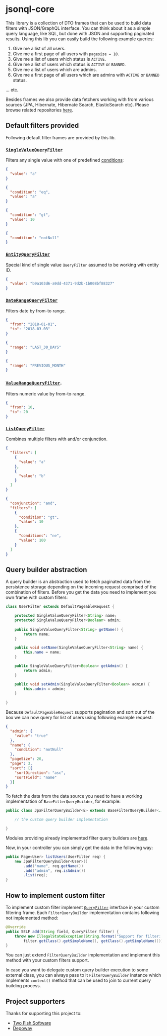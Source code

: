 # jsonql-core

This library is a collection of DTO frames that can be used to build data filters with JSON/GraphQL interface. You can think about it as a simple query language, like SQL, but done with JSON and supporting paginated results. Using this lib you can easily build the following example queries:

1. Give me a list of all users.
1. Give me a first page of all users with `pagesize = 10`.
1. Give me a list of users which status is `ACTIVE`.
1. Give me a list of users which status is `ACTIVE` or `BANNED`.
1. Give me a list of users which are admins.
1. Give me a first page of all users which are admins with `ACTIVE` or `BANNED` status.  

... etc.

Besides frames we also provide data fetchers working with from various sources (JPA, Hibernate, Hibernate Search, ElasticSearch etc). Please browse related repositories [here](https://github.com/json-ql).

## Default filters provided

Following default filter frames are provided by this lib.

### [`SingleValueQueryFilter`](src/main/java/com/lifeinide/jsonql/core/filters/SingleValueQueryFilter.java)

Filters any single value with one of predefined [conditions](src/main/java/com/lifeinide/jsonql/core/enums/QueryCondition.java):

```json
{
  "value": "a"
}

{
  "condition": "eq",
  "value": "a"
}

{
  "condition": "gt",
  "value": 10
}

{
  "condition": "notNull"
}
``` 

### [`EntityQueryFilter`](src/main/java/com/lifeinide/jsonql/core/filters/EntityQueryFilter.java)

Special kind of single value `QueryFilter` assumed to be working with entity ID.

```json
{
  "value": "b9a103d6-a9dd-4371-9d2b-1b008bf88327"
}
``` 

### [`DateRangeQueryFilter`](src/main/java/com/lifeinide/jsonql/core/filters/DateRangeQueryFilter.java) 

Filters date by from-to range.

```json
{
  "from": "2018-01-01",
  "to": "2018-03-03"
}

{
  "range": "LAST_30_DAYS"
}

{
  "range": "PREVIOUS_MONTH"
}
``` 

### [`ValueRangeQueryFilter`](src/main/java/com/lifeinide/jsonql/core/filters/ValueRangeQueryFilter.java).

Filters numeric value by from-to range.

```json
{
  "from": 10,
  "to": 20
}
``` 

### [`ListQueryFilter`](src/main/java/com/lifeinide/jsonql/core/filters/ListQueryFilter.java)

Combines multiple filters with and/or conjunction.

```json
{
  "filters": [
    {
      "value": "a"
    },
    {
      "value": "b"
    }
  ]
}

{
  "conjunction": "and",
  "filters": [
    {
      "condition": "gt",
      "value": 10
    },
    {
      "conditions": "ne",
      "value": 100
    }
  ]
}
```

## Query builder abstraction

A query builder is an abstraction used to fetch paginated data from the persistence storage depending on the incoming request comprised of the combination of filters. Before you get the data you need to implement you own frame with custom filters:

```java
class UserFilter extends DefaultPageableRequest {

	protected SingleValueQueryFilter<String> name;
	protected SingleValueQueryFilter<Boolean> admin;
  
	public SingleValueQueryFilter<String> getName() {
		return name;
	}

	public void setName(SingleValueQueryFilter<String> name) {
		this.name = name;
	}

	public SingleValueQueryFilter<Boolean> getAdmin() {
		return admin;
	}

	public void setAdmin(SingleValueQueryFilter<Boolean> admin) {
		this.admin = admin;
	}
	
}
```

Because `DefaultPageableRequest` supports pagination and sort out of the box we can now query for list of users using following example request:

```json
{
  "admin": {
    "value": "true"
  },
  "name": {
    "condition": "notNull"
  },
  "pageSize": 20,
  "page": 3,
  "sort": [{
  	"sortDirection": "asc",
  	"sortField": "name"
  }]
}
```

To fetch the data from the data source you need to have a working implementation of `BaseFilterQueryBuilder`, for example:

```java
public class JpaFilterQueryBuilder<E> extends BaseFilterQueryBuilder<...> {

    // the custom query builder implementation

}
```

Modules providing already implemented filter query builders are [here](https://github.com/json-ql).

Now, in your controller you can simply get the data in the following way:

```java
public Page<User> listUsers(UserFilter req) {
	new JpaFilterQueryBuilder<User>()
		.add("name", req.getName())
		.add("admin", req.isAdmin())
		.list(req);
}
```

## How to implement custom filter

To implement custom filter implement [`QueryFilter`](src/main/java/com/lifeinide/jsonql/core/intr/QueryFilter.java) interface in your custom filtering frame. Each `FilterQueryBuilder` implementation contains following not implemented method:

```java
@Override
public SELF add(String field, QueryFilter filter) {
	throw new IllegalStateException(String.format("Support for filter: %s in builder: %s is not implemented",
		filter.getClass().getSimpleName(), getClass().getSimpleName()));
}
```

You can just extend `FilterQueryBuilder` implementation and implement this method with your custom filters support. 

In case you want to delegate custom query builder execution to some external class, you can always pass to it `FilterQueryBuilder` instance which implements `context()` method that can be used to join to current query building process.

## Project supporters

Thanks for supporting this project to:
 
- [Two Fish Software](https://twofishsoftware.com/)
- [Depoway](http://depoway.com)

